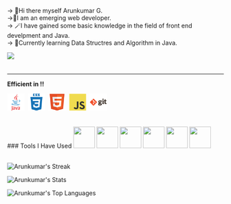 -> 👋Hi there myself Arunkumar G. <br>
->🧠I am an emerging web developer.  
-> 🪄I have gained some basic knowledge in the field of front end develpment and Java.  
-> 🎯Currently learning Data Structres and Algorithm in Java.  
<div id="header" align="flex-start">
  <img src="https://media.giphy.com/media/M9gbBd9nbDrOTu1Mqx/giphy.gif" width="100"/>
</div>  
<br/>
<hr/>

<b>Efficient in !!</b>
<br/>
<div>
  <img src="https://github.com/devicons/devicon/blob/master/icons/java/java-original-wordmark.svg" title="Java" alt="Java" width="40" height="40"/>&nbsp;<t/>
  <img src="https://github.com/devicons/devicon/blob/master/icons/css3/css3-plain-wordmark.svg"  title="CSS3" alt="CSS" width="40" height="40"/>&nbsp;<t/>
  <img src="https://github.com/devicons/devicon/blob/master/icons/html5/html5-original.svg" title="HTML5" alt="HTML" width="40" height="40"/>&nbsp;<t/>
  <img src="https://github.com/devicons/devicon/blob/master/icons/javascript/javascript-original.svg" title="JavaScript" alt="JavaScript" width="40" height="40"/>&nbsp;<t/>
  <img src="https://github.com/devicons/devicon/blob/master/icons/git/git-original-wordmark.svg" title="Git" **alt="Git" width="40" height="40"/>&nbsp;
</div> <br/><br/>
### Tools I Have Used

<img height="50" width="50" src="https://img.icons8.com/color/48/000000/visual-studio-code-2019.png"/>
<img height="50" width="50" src="https://img.icons8.com/color/48/000000/pycharm.png"/>
<img height="50" width="50" src="https://img.icons8.com/color/50/000000/git.png"/>
<img height="50" width="50" src="https://img.icons8.com/dusk/64/000000/anaconda.png"/>
<img height="50" width="50" src="https://img.icons8.com/officel/480/null/java-eclipse.png"/>
<img height="50" width="50" src="https://img.icons8.com/color/48/000000/figma--v1.png"/> 
<br/><br/>

![Arunkumar's Streak](https://github-readme-streak-stats.herokuapp.com/?user=Arun-1102&theme=vue-dark&hide_border=false)

![Arunkumar's Stats](https://github-readme-stats.vercel.app/api?username=Arun-1102&theme=vue-dark&show_icons=true&hide_border=false&count_private=true)

![Arunkumar's Top Languages](https://github-readme-stats.vercel.app/api/top-langs/?username=Arun-1102&theme=vue-dark&show_icons=true&hide_border=false&layout=compact)

